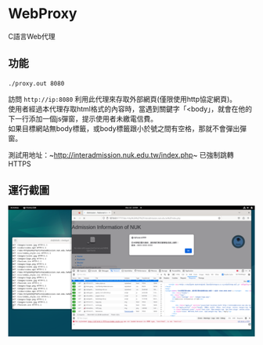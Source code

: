 # WebProxy
C語言Web代理

## 功能
`./proxy.out 8080`  
  
訪問 `http://ip:8080` 利用此代理來存取外部網頁(僅限使用http協定網頁)。  
使用者經過本代理存取html格式的內容時，當遇到關鍵字「<body」，就會在他的下一行添加一個js彈窗，提示使用者未繳電信費。  
如果目標網站無body標籤，或body標籤跟小於號之間有空格，那就不會彈出彈窗。  
  
測試用地址：~http://interadmission.nuk.edu.tw/index.php~ 已強制跳轉HTTPS

## 運行截圖
![](./image.png)
